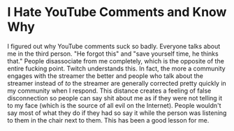 # I Hate YouTube Comments and Know Why

I figured out why YouTube comments suck so badly. Everyone talks about
me in the third person. "He forgot this" and "save yourself time, he
thinks that." People disassociate from me completely, which is the
opposite of the entire fucking point. Twitch understands this. In fact,
the more a community engages with the streamer the better and people who
talk about the streamer instead of *to* the streamer are generally
corrected pretty quickly in my community when I respond. This distance
creates a feeling of false disconnection so people can say shit about me
as if they were not telling it to my face (which is the source of all
evil on the Internet). People wouldn't say most of what they do if they
had so say it while the person was listening to them in the chair next
to them. This has been a good lesson for me. 
